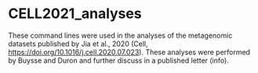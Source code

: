 # CELL2021_analyses

These command lines were used in the analyses of the metagenomic datasets published by Jia et al., 2020 (Cell, https://doi.org/10.1016/j.cell.2020.07.023). These analyses were performed by Buysse and Duron and further discuss in a published letter (info). 
